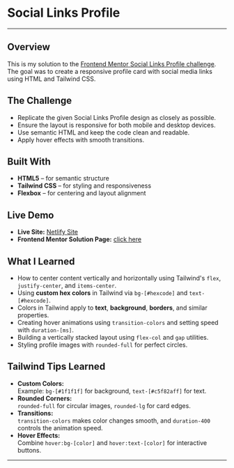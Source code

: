 # Social Links Profile

---

## Overview

This is my solution to the [Frontend Mentor Social Links Profile challenge](https://www.frontendmentor.io/challenges/social-links-profile-UG32l9m6dQ).  
The goal was to create a responsive profile card with social media links using HTML and Tailwind CSS.

## The Challenge

- Replicate the given Social Links Profile design as closely as possible.
- Ensure the layout is responsive for both mobile and desktop devices.
- Use semantic HTML and keep the code clean and readable.
- Apply hover effects with smooth transitions.

## Built With

- **HTML5** – for semantic structure
- **Tailwind CSS** – for styling and responsiveness
- **Flexbox** – for centering and layout alignment

## Live Demo

- **Live Site:** [Netlify Site](https://sociallinkprofile506.netlify.app/)
- **Frontend Mentor Solution Page:** [click here](#)

## What I Learned

- How to center content vertically and horizontally using Tailwind's `flex`, `justify-center`, and `items-center`.
- Using **custom hex colors** in Tailwind via `bg-[#hexcode]` and `text-[#hexcode]`.
- Colors in Tailwind apply to **text**, **background**, **borders**, and similar properties.
- Creating hover animations using `transition-colors` and setting speed with `duration-[ms]`.
- Building a vertically stacked layout using `flex-col` and `gap` utilities.
- Styling profile images with `rounded-full` for perfect circles.

## Tailwind Tips Learned

- **Custom Colors:**  
  Example: `bg-[#1f1f1f]` for background, `text-[#c5f82aff]` for text.
- **Rounded Corners:**  
  `rounded-full` for circular images, `rounded-lg` for card edges.
- **Transitions:**  
  `transition-colors` makes color changes smooth, and `duration-400` controls the animation speed.
- **Hover Effects:**  
  Combine `hover:bg-[color]` and `hover:text-[color]` for interactive buttons.

---

